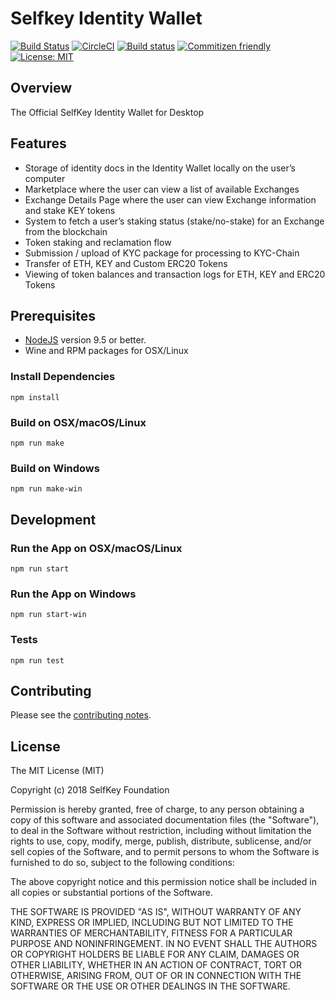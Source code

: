 # Selfkey Identity Wallet

[![Build Status](https://travis-ci.org/SelfKeyFoundation/Identity-Wallet.svg?branch=dev)](https://travis-ci.org/SelfKeyFoundation/Identity-Wallet) [![CircleCI](https://circleci.com/gh/SelfKeyFoundation/Identity-Wallet.svg?style=svg)](https://circleci.com/gh/SelfKeyFoundation/Identity-Wallet) [![Build status](https://ci.appveyor.com/api/projects/status/1oal9hxddsx3a25f?svg=true)](https://ci.appveyor.com/project/altninja/identity-wallet) [![Commitizen friendly](https://img.shields.io/badge/commitizen-friendly-brightgreen.svg)](http://commitizen.github.io/cz-cli/) [![License: MIT](https://img.shields.io/badge/License-MIT-yellow.svg)](https://opensource.org/licenses/MIT)

## Overview

The Official SelfKey Identity Wallet for Desktop

## Features

* Storage of identity docs in the Identity Wallet locally on the user’s computer
* Marketplace where the user can view a list of available Exchanges
* Exchange Details Page where the user can view Exchange information and stake KEY tokens
* System to fetch a user’s staking status (stake/no-stake) for an Exchange from the blockchain
* Token staking and reclamation flow
* Submission / upload of KYC package for processing to KYC-Chain
* Transfer of ETH, KEY and Custom ERC20 Tokens
* Viewing of token balances and transaction logs for ETH, KEY and ERC20 Tokens

## Prerequisites

* [NodeJS](https://nodejs.org) version 9.5 or better.
* Wine and RPM packages for OSX/Linux

### Install Dependencies

    npm install

### Build on OSX/macOS/Linux

    npm run make

### Build on Windows

    npm run make-win

## Development

### Run the App on OSX/macOS/Linux

    npm run start

### Run the App on Windows

    npm run start-win

### Tests

    npm run test

## Contributing

Please see the [contributing notes](CONTRIBUTING.md).

## License

The MIT License (MIT)

Copyright (c) 2018 SelfKey Foundation

Permission is hereby granted, free of charge, to any person obtaining a copy of this software and associated documentation files (the "Software"), to deal in the Software without restriction, including without limitation the rights to use, copy, modify, merge, publish, distribute, sublicense, and/or sell copies of the Software, and to permit persons to whom the Software is furnished to do so, subject to the following conditions:

The above copyright notice and this permission notice shall be included in all copies or substantial portions of the Software.

THE SOFTWARE IS PROVIDED "AS IS", WITHOUT WARRANTY OF ANY KIND, EXPRESS OR IMPLIED, INCLUDING BUT NOT LIMITED TO THE WARRANTIES OF MERCHANTABILITY, FITNESS FOR A PARTICULAR PURPOSE AND NONINFRINGEMENT. IN NO EVENT SHALL THE AUTHORS OR COPYRIGHT HOLDERS BE LIABLE FOR ANY CLAIM, DAMAGES OR OTHER LIABILITY, WHETHER IN AN ACTION OF CONTRACT, TORT OR OTHERWISE, ARISING FROM, OUT OF OR IN CONNECTION WITH THE SOFTWARE OR THE USE OR OTHER DEALINGS IN THE SOFTWARE.